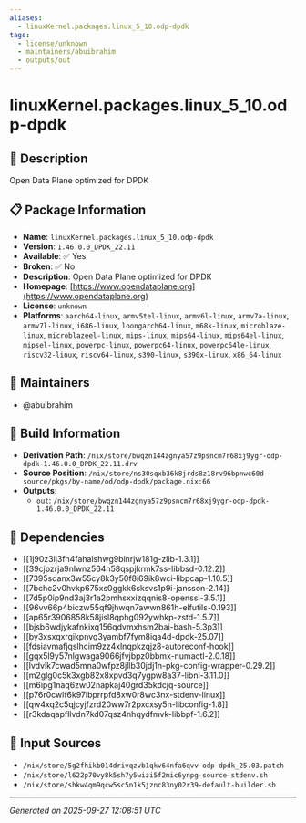 ```yaml
---
aliases:
  - linuxKernel.packages.linux_5_10.odp-dpdk
tags:
  - license/unknown
  - maintainers/abuibrahim
  - outputs/out
---
```


# linuxKernel.packages.linux_5_10.odp-dpdk

## 📝 Description

Open Data Plane optimized for DPDK

## 📋 Package Information

- **Name**: `linuxKernel.packages.linux_5_10.odp-dpdk`
- **Version**: `1.46.0.0_DPDK_22.11`
- **Available**: ✅ Yes
- **Broken**: ✅ No
- **Description**: Open Data Plane optimized for DPDK
- **Homepage**: [https://www.opendataplane.org](https://www.opendataplane.org)
- **License**: `unknown`
- **Platforms**: `aarch64-linux`, `armv5tel-linux`, `armv6l-linux`, `armv7a-linux`, `armv7l-linux`, `i686-linux`, `loongarch64-linux`, `m68k-linux`, `microblaze-linux`, `microblazeel-linux`, `mips-linux`, `mips64-linux`, `mips64el-linux`, `mipsel-linux`, `powerpc-linux`, `powerpc64-linux`, `powerpc64le-linux`, `riscv32-linux`, `riscv64-linux`, `s390-linux`, `s390x-linux`, `x86_64-linux`
## 👥 Maintainers

- @abuibrahim


## 🔧 Build Information

- **Derivation Path**: `/nix/store/bwqzn144zgnya57z9psncm7r68xj9ygr-odp-dpdk-1.46.0.0_DPDK_22.11.drv`
- **Source Position**: `/nix/store/ns30sqxb36k8jrds8z18rv96bpnwc60d-source/pkgs/by-name/od/odp-dpdk/package.nix:66`
- **Outputs**:
  - `out`:  `/nix/store/bwqzn144zgnya57z9psncm7r68xj9ygr-odp-dpdk-1.46.0.0_DPDK_22.11`

## 🔗 Dependencies

- [[1j90z3lj3fn4fahaishwg9blnrjw181g-zlib-1.3.1]]
- [[39cjpzrja9nlwnz564n58qspjkrmk7ss-libbsd-0.12.2]]
- [[7395sqanx3w55cy8k3y50f8i69ik8wci-libpcap-1.10.5]]
- [[7bchc2v0hvkp675xs0ggkk6sksvs1p9i-jansson-2.14]]
- [[7d5p0ip9nd3aj3r1a2pmhsxxizqqnis8-openssl-3.5.1]]
- [[96vv66p4biczw55qf9jhwqn7awwn861h-elfutils-0.193]]
- [[ap65r3906858k58jisl8qphg092ywhkp-zstd-1.5.7]]
- [[bjsb6wdjykafnkixq156qdvmxhsm2bai-bash-5.3p3]]
- [[by3xsxqxrgikpnvg3yambf7fym8iqa4d-dpdk-25.07]]
- [[fdsiavmafjqslhcim9zz4xlnqpkzqjz8-autoreconf-hook]]
- [[gqx5l9y57nlgwaga9066jfvjbpz0bbmx-numactl-2.0.18]]
- [[lvdvlk7cwad5mna0wfpz8jllb30jdj1n-pkg-config-wrapper-0.29.2]]
- [[m2glg0c5k3xgb82x8xpvd3q7ygpw8a37-libnl-3.11.0]]
- [[m6ipg1naq6zw02napkaj40grd35kdcjq-source]]
- [[p76r0cwlf6k97ibprrpfd8xw0r8wc3nx-stdenv-linux]]
- [[qw4xq2c5qjcyjfzrd20ww7r2pxcxsy5n-libconfig-1.8]]
- [[r3kdaqapfllvdn7kd07qsz4nhqydfmvk-libbpf-1.6.2]]

## 📁 Input Sources

- `/nix/store/5g2fhikb014drivqzvb1qkv64nfa6qvv-odp-dpdk_25.03.patch`
- `/nix/store/l622p70vy8k5sh7y5wizi5f2mic6ynpg-source-stdenv.sh`
- `/nix/store/shkw4qm9qcw5sc5n1k5jznc83ny02r39-default-builder.sh`

---
*Generated on 2025-09-27 12:08:51 UTC*
